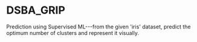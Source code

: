 # DSBA_GRIP
Prediction using Supervised ML---from the given 'iris' dataset, predict the optimum number of clusters and represent it visually.
